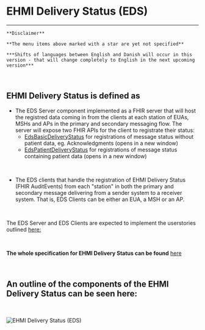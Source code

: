 # EHMI Delivery Status (EDS)

***

    **Disclaimer** 
    
    **The menu items above marked with a star are yet not specified**
    
    ***Shifts of languages between English and Danish will occur in this version - that will change completely to English in the next upcoming version***
    
<br/> 

## EHMI Delivery Status is defined as 
- The EDS Server component implemented as a FHIR server that will host the registred data coming in from the clients at each station of EUAs, MSHs and APs in the primary and secondary messaging flow. The server will expose two FHIR APIs for the client to registrate their status:
    - <a href="https://build.fhir.org/ig/medcomdk/dk-ehmi-eds/StructureDefinition-EdsBasicDeliveryStatus.html" target="_blank">EdsBasicDeliveryStatus</a> for registrations of message status without patient data, eg. Acknowledgments (opens in a new window)
    - <a href="https://build.fhir.org/ig/medcomdk/dk-ehmi-eds/StructureDefinition-EdsPatientDeliveryStatus.html" target="_blank">EdsPatientDeliveryStatus</a> for registrations of message status containing patient data (opens in a new window)

<br/> 

- The EDS clients that handle the registration of EHMI Delivery Status (FHIR AuditEvents) from each "station" in both the primary and secondary message delivering from a sender system to a receiver system. That is, EDS Clients can be either an EUA, a MSH or an AP.
    
<br/> 
  
The EDS Server and EDS Clients are expected to implement the userstories outlined [here:](./userstories/index.md)

<br/> 
  
**The whole specification for EHMI Delivery Status can be found** 
<a href="https://build.fhir.org/ig/medcomdk/dk-ehmi-eds/" target="_blank">here</a>
    
<br/> 
  
## An outline of the components of the EHMI Delivery Status can be seen here:
    
<br/> 

![EHMI Delivery Status (EDS)](https://medcomdk.github.io/ehmi/assets/images/2_EHMI_Forsendelsesstatus_1315x551.png)
